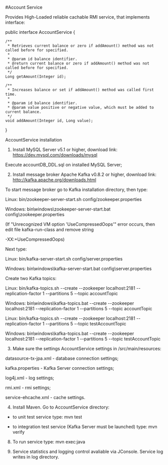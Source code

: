 #Account Service

Provides High-Loaded reliable cachable RMI service, that implements interface:

public interface AccountService {

    /**
     * Retrieves current balance or zero if addAmount() method was not called before for specified.
     *
     * @param id balance identifier.
     * @return current balance or zero if addAmount() method was not called before for specified.
     */
    Long getAmount(Integer id);

    /**
     * Increases balance or set if addAmount() method was called first time.
     *     
     * @param id balance identifier.
     * @param value positive or negative value, which must be added to current balance.
     */
    void addAmount(Integer id, Long value);
}

AccountService installation 

1) Install MySQL Server v5.1 or higher, download link: https://dev.mysql.com/downloads/mysql
   
Execute accountDB_DDL.sql on installed MySQL Server;

2) Install message broker Apache Kafka v0.8.2 or higher, download link: http://kafka.apache.org/downloads.html
   
To start message broker go to Kafka installation directory, then type:

Linux:
bin/zookeeper-server-start.sh config/zookeeper.properties

Windows:
bin\windows\zookeeper-server-start.bat config\zookeeper.properties

(If "Unrecognized VM option 'UseCompressedOops'" error occurs, then edit file kafka-run-class and remove string

-XX:+UseCompressedOops)

Next type:

Linux:
bin/kafka-server-start.sh config/server.properties

Windows:
bin\windows\kafka-server-start.bat config\server.properties

Create two Kafka topics:

Linux:
bin/kafka-topics.sh --create --zookeeper localhost:2181 --replication-factor 1 --partitions 5 --topic accountTopic

Windows:
bin\windows\kafka-topics.bat --create --zookeeper localhost:2181 --replication-factor 1 --partitions 5 --topic accountTopic

Linux:
bin/kafka-topics.sh --create --zookeeper localhost:2181 --replication-factor 1 --partitions 5 --topic testAccountTopic

Windows:
bin\windows\kafka-topics.bat --create --zookeeper localhost:2181 --replication-factor 1 --partitions 5 --topic testAccountTopic

3) Make sure the settings AccountService settings in /src/main/resources:

datasource-tx-jpa.xml - database connection settings;

kafka.properties - Kafka Server connection settings;

log4j.xml - log settings;

rmi.xml - rmi settings;

service-ehcache.xml - cache settings.

4) Install Maven. Go to AccountService directory:

- to unit test service type: mvn test

- to integration test service (Kafka Server must be launched) type: mvn verify

8) To run service type: mvn exec:java

9) Service statistics and logging control avaliable via JConsole. Service log writes in log directory.
